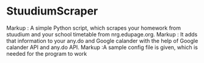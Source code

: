 # StuudiumScraper
Markup : A simple Python script, which scrapes your homework from stuudium and your school timetable from nrg.edupage.org. 
Markup : It adds that information to your any.do and Google calander with the help of Google calander API and any.do API.
Markup :A sample config file is given, which is needed for the program to work
